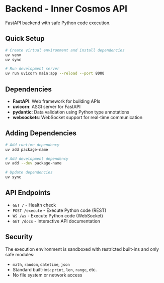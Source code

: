 # Backend - Inner Cosmos API

FastAPI backend with safe Python code execution.

## Quick Setup

```bash
# Create virtual environment and install dependencies
uv venv
uv sync

# Run development server
uv run uvicorn main:app --reload --port 8000
```

## Dependencies

- **FastAPI**: Web framework for building APIs
- **uvicorn**: ASGI server for FastAPI
- **pydantic**: Data validation using Python type annotations
- **websockets**: WebSocket support for real-time communication

## Adding Dependencies

```bash
# Add runtime dependency
uv add package-name

# Add development dependency
uv add --dev package-name

# Update dependencies
uv sync
```

## API Endpoints

- `GET /` - Health check
- `POST /execute` - Execute Python code (REST)
- `WS /ws` - Execute Python code (WebSocket)
- `GET /docs` - Interactive API documentation

## Security

The execution environment is sandboxed with restricted built-ins and only safe modules:
- `math`, `random`, `datetime`, `json`
- Standard built-ins: `print`, `len`, `range`, etc.
- No file system or network access 